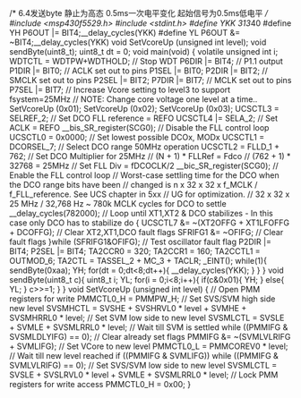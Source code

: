 /*
6.4发送byte
静止为高态
0.5ms一次电平变化
起始信号为0.5ms低电平
*/
#include <msp430f5529.h>
#include <stdint.h>
#define YKK 313*40
#define YH P6OUT |= BIT4;__delay_cycles(YKK)
#define YL P6OUT &= ~BIT4;__delay_cycles(YKK)
void SetVcoreUp (unsigned int level);
void sendByte(uint8_t);
uint8_t dt = 0;
void main(void)
{
  volatile unsigned int i;
  WDTCTL = WDTPW+WDTHOLD;                   // Stop WDT
  P6DIR |= BIT4;                            // P1.1 output
  P1DIR |= BIT0;                            // ACLK set out to pins
  P1SEL |= BIT0;
  P2DIR |= BIT2;                            // SMCLK set out to pins
  P2SEL |= BIT2;
  P7DIR |= BIT7;                            // MCLK set out to pins
  P7SEL |= BIT7;
  // Increase Vcore setting to level3 to support fsystem=25MHz
  // NOTE: Change core voltage one level at a time..
  SetVcoreUp (0x01);
  SetVcoreUp (0x02);
  SetVcoreUp (0x03);
  UCSCTL3 = SELREF_2;                       // Set DCO FLL reference = REFO
  UCSCTL4 |= SELA_2;                        // Set ACLK = REFO
  __bis_SR_register(SCG0);                  // Disable the FLL control loop
  UCSCTL0 = 0x0000;                         // Set lowest possible DCOx, MODx
  UCSCTL1 = DCORSEL_7;                      // Select DCO range 50MHz operation
  UCSCTL2 = FLLD_1 + 762;                   // Set DCO Multiplier for 25MHz
                                            // (N + 1) * FLLRef = Fdco
                                            // (762 + 1) * 32768 = 25MHz
                                            // Set FLL Div = fDCOCLK/2
  __bic_SR_register(SCG0);                  // Enable the FLL control loop
  // Worst-case settling time for the DCO when the DCO range bits have been
  // changed is n x 32 x 32 x f_MCLK / f_FLL_reference. See UCS chapter in 5xx
  // UG for optimization.
  // 32 x 32 x 25 MHz / 32,768 Hz ~ 780k MCLK cycles for DCO to settle
  __delay_cycles(782000);
  // Loop until XT1,XT2 & DCO stabilizes - In this case only DCO has to stabilize
  do
  {
    UCSCTL7 &= ~(XT2OFFG + XT1LFOFFG + DCOFFG);
                                            // Clear XT2,XT1,DCO fault flags
    SFRIFG1 &= ~OFIFG;                      // Clear fault flags
  }while (SFRIFG1&OFIFG);                   // Test oscillator fault flag
  P2DIR |= BIT4;
  P2SEL |= BIT4;
  TA2CCR0 = 320;
  TA2CCR1 = 160;
  TA2CCTL1 = OUTMOD_6;
  TA2CTL = TASSEL_2 + MC_3 + TACLR;
  _EINT();
  while(1){
	  sendByte(0xaa);
	  YH;
	  for(dt = 0;dt<8;dt++){
		  __delay_cycles(YKK);
	  }
  }
}
void sendByte(uint8_t c){
	uint8_t i;
	YL;
	for(i = 0;i<8;i++){
		if(c&0x01){
			YH;
		}
		else{
			YL;
		}
		c>>=1;
	}
}
void SetVcoreUp (unsigned int level)
{
  // Open PMM registers for write
  PMMCTL0_H = PMMPW_H;
  // Set SVS/SVM high side new level
  SVSMHCTL = SVSHE + SVSHRVL0 * level + SVMHE + SVSMHRRL0 * level;
  // Set SVM low side to new level
  SVSMLCTL = SVSLE + SVMLE + SVSMLRRL0 * level;
  // Wait till SVM is settled
  while ((PMMIFG & SVSMLDLYIFG) == 0);
  // Clear already set flags
  PMMIFG &= ~(SVMLVLRIFG + SVMLIFG);
  // Set VCore to new level
  PMMCTL0_L = PMMCOREV0 * level;
  // Wait till new level reached
  if ((PMMIFG & SVMLIFG))
    while ((PMMIFG & SVMLVLRIFG) == 0);
  // Set SVS/SVM low side to new level
  SVSMLCTL = SVSLE + SVSLRVL0 * level + SVMLE + SVSMLRRL0 * level;
  // Lock PMM registers for write access
  PMMCTL0_H = 0x00;
}

